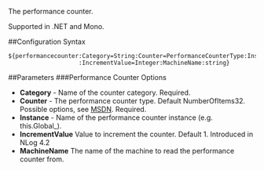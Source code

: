 The performance counter. 

Supported in .NET and Mono.

##Configuration Syntax
```
${performancecounter:Category=String:Counter=PerformanceCounterType:Instance=String
                    :IncrementValue=Integer:MachineName:string}
```

##Parameters
###Performance Counter Options
* **Category** - Name of the counter category. Required.
* **Counter** - The performance counter type. Default NumberOfItems32. Possible options, see [MSDN](https://msdn.microsoft.com/en-us/library/system.diagnostics.performancecountertype(v=vs.110).aspx). Required.
* **Instance** - Name of the performance counter instance (e.g. this.Global_).
* **IncrementValue** Value to increment the counter. Default 1. Introduced in NLog 4.2
* **MachineName**  The name of the machine to read the performance counter from.